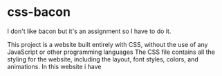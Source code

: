 # css-bacon
I don't like bacon but it's an assignment so I have to do it.

This project is a website built entirely with CSS, without the use of any JavaScript or other programming languages
The CSS file contains all the styling for the website, including the layout, font styles, colors, and animations.
In this website i have 
